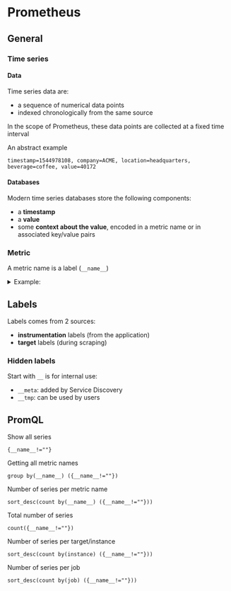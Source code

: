# Prometheus

## General

### Time series


#### Data

Time series data are: 
  * a sequence of numerical data points 
  * indexed chronologically from the same source

In the scope of Prometheus, these data points are collected at a fixed time interval

An abstract example
```
timestamp=1544978108, company=ACME, location=headquarters, beverage=coffee, value=40172
```


#### Databases

Modern time series databases store the following components:
* a **timestamp**
* a **value**
* some **context about the value**, encoded in a metric name or in associated key/value pairs


### Metric

A metric name is a label (`__name__`)
<details><summary>Example:</summary>
<p>

```
my_metric{
    job="scrape-job",
    env="dev",
}
```
is the same thing like:
```
{
    __name__="my_metric",
    job="scrape-job",
    env="dev",
}
```
</p>
</details>



## Labels

Labels comes from 2 sources:
* **instrumentation** labels (from the application)
* **target** labels (during scraping)


### Hidden labels

Start with `__` is for internal use:
* `__meta`: added by Service Discovery
* `__tmp`: can be used by users



## PromQL 

Show all series
```
{__name__!=""}
```

Getting all metric names
```
group by(__name__) ({__name__!=""})
```

Number of series per metric name
```
sort_desc(count by(__name__) ({__name__!=""}))
```

Total number of series
```
count({__name__!=""})
```

Number of series per target/instance
```
sort_desc(count by(instance) ({__name__!=""}))
```

Number of series per job
```
sort_desc(count by(job) ({__name__!=""}))
```